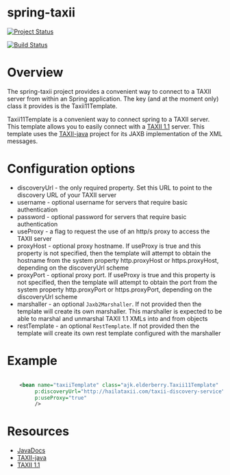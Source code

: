 # spring-taxii

[![Project Status](http://stillmaintained.com/amirkibbar/elderberry.png)](http://stillmaintained.com/amirkibbar/elderberry)

[![Build Status](https://travis-ci.org/amirkibbar/elderberry.svg?branch=master)](https://travis-ci.org/amirkibbar/elderberry)

# Overview

The spring-taxii project provides a convenient way to connect to a TAXII server from within an Spring application. The
key (and at the moment only) class it provides is the Taxii11Template.

Taxii11Template is a convenient way to connect spring to a TAXII server. This template allows you to easily connect
with a [TAXII 1.1](http://taxii.mitre.org) server. This template uses the [TAXII-java](https://github.com/TAXIIProject/java-taxii)
project for its JAXB implementation of the XML messages.

# Configuration options

* discoveryUrl - the only required property. Set this URL to point to the discovery URL of your TAXII server
* username - optional username for servers that require basic authentication
* password - optional password for servers that require basic authentication
* useProxy - a flag to request the use of an http/s proxy to access the TAXII server
* proxyHost - optional proxy hostname. If useProxy is true and this property is not specified, then the template will 
    attempt to obtain the hostname from the system property http.proxyHost or https.proxyHost, depending on the 
    discoveryUrl scheme
* proxyPort - optional proxy port. If useProxy is true and this property is not specified, then the template will 
    attempt to obtain the port from the system property http.proxyPort or https.proxyPort, depending on the discoveryUrl
    scheme
* marshaller - an optional `Jaxb2Marshaller`. If not provided then the template will create its own marshaller. This 
    marshaller is expected to be able to marshal and unmarshal TAXII 1.1 XMLs into and from objects 
* restTemplate - an optional `RestTemplate`. If not provided then the template will create its own rest template 
    configured with the marshaller

# Example

```xml

    <bean name="taxiiTemplate" class="ajk.elderberry.Taxii11Template"
         p:discoveryUrl="http://hailataxii.com/taxii-discovery-service"
         p:useProxy="true"
         />
```

# Resources

* [JavaDocs](http://amirkibbar.github.io/elderberry/index.html)
* [TAXII-java](https://github.com/TAXIIProject/java-taxii)
* [TAXII 1.1](http://taxii.mitre.org)